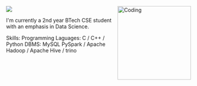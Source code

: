 <img src="https://github.com/NiteeshK21/pvt/blob/main/Hello,%20I'm%20Niteesh%20(1).png?raw=true">
<img align="right" alt="Coding" width="200" src="https://camo.githubusercontent.com/c1dcb74cc1c1835b1d716f5051499a2814c683c806b15f04b0eba492863703e9/68747470733a2f2f63646e2e6472696262626c652e636f6d2f75736572732f3733303730332f73637265656e73686f74732f363538313234332f6176656e746f2e676966">

I'm currently a 2nd year BTech CSE student with an emphasis in Data Science.

Skills: 
Programming Laguages: C / C++ / Python
DBMS: MySQL
PySpark / Apache Hadoop / Apache Hive / trino





